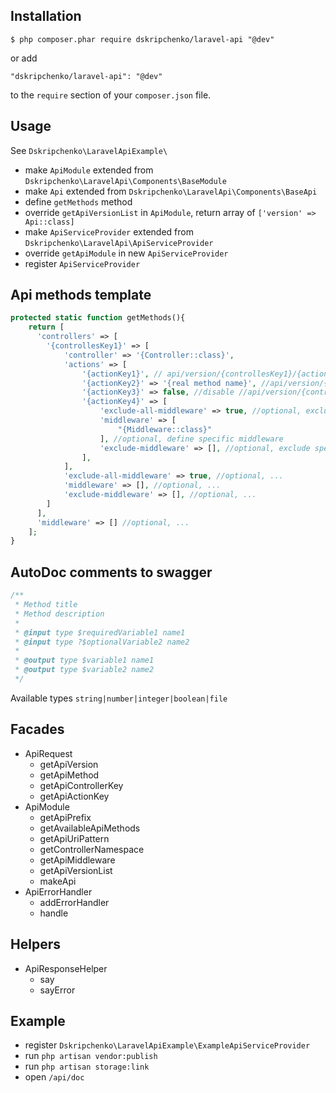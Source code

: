 ## Installation

```
$ php composer.phar require dskripchenko/laravel-api "@dev"
```

or add

```
"dskripchenko/laravel-api": "@dev"
```

to the ```require``` section of your `composer.json` file.


## Usage
See ```Dskripchenko\LaravelApiExample\```

* make `ApiModule` extended from `Dskripchenko\LaravelApi\Components\BaseModule`
* make `Api` extended from `Dskripchenko\LaravelApi\Components\BaseApi`
* define `getMethods` method
* override `getApiVersionList` in `ApiModule`, return array of `['version' => Api::class]`
* make `ApiServiceProvider` extended from `Dskripchenko\LaravelApi\ApiServiceProvider`
* override `getApiModule` in new `ApiServiceProvider`
* register `ApiServiceProvider`


## Api methods template
```php
protected static function getMethods(){
    return [
      'controllers' => [
        '{controllesKey1}' => [
            'controller' => '{Controller::class}',
            'actions' => [
                '{actionKey1}', // api/version/{controllesKey1}/{actionKey1}
                '{actionKey2}' => '{real method name}', //api/version/{controllesKey1}/{actionKey2}
                '{actionKey3}' => false, //disable //api/version/{controllesKey1}/{actionKey3}
                '{actionKey4}' => [
                    'exclude-all-middleware' => true, //optional, exclude all global and controller middleware
                    'middleware' => [
                        "{Middleware::class}"
                    ], //optional, define specific middleware 
                    'exclude-middleware' => [], //optional, exclude specific middleware
                ],
            ],
            'exclude-all-middleware' => true, //optional, ...
            'middleware' => [], //optional, ...
            'exclude-middleware' => [], //optional, ...
        ]
      ],
      'middleware' => [] //optional, ...
    ];
}

```

## AutoDoc comments to swagger
```php
/**
 * Method title
 * Method description
 *
 * @input type $requiredVariable1 name1
 * @input type ?$optionalVariable2 name2
 *
 * @output type $variable1 name1
 * @output type $variable2 name2
 */

```
Available types ```string|number|integer|boolean|file```

## Facades
* ApiRequest
    * getApiVersion
    * getApiMethod
    * getApiControllerKey
    * getApiActionKey
* ApiModule
    * getApiPrefix
    * getAvailableApiMethods
    * getApiUriPattern
    * getControllerNamespace
    * getApiMiddleware
    * getApiVersionList
    * makeApi
* ApiErrorHandler
    * addErrorHandler
    * handle

## Helpers 
* ApiResponseHelper
    * say
    * sayError

## Example

* register `Dskripchenko\LaravelApiExample\ExampleApiServiceProvider`
* run `php artisan vendor:publish`
* run `php artisan storage:link`
* open `/api/doc`